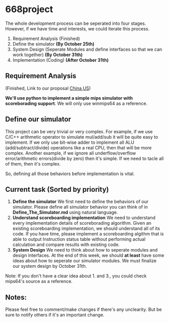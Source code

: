 # 668project

The whole development process can be seperated into four stages. However, if we have time and interests, we could iterate this process.

1. Requirement Analysis (Finished)
2. Define the simulator **(By October 25th)**
3. System Design (Seperate Modules and define interfaces so that we can work together) **(By October 31th)**
4. Implementation (Coding) **(After October 31th)**

## Requirement Analysis

(Finished, Link to our proposal [China](https://drive.xtno1.top/s/xS5kc3kJNLY5DZF),[US](https://drive.xttech.tech/s/xS5kc3kJNLY5DZF))

**We'll use python to implement a simple mips simulator with scoreborading support**. We will only use winmips64 as a reference.

## Define our simulator

This project can be very trivial or very complex. For example, if we use C/C++ arithmetic operator to simulate mul/add/sub it will be quite easy to implement. If we only use bit-wise adder to implement all ALU (add/subtract/divide) operations like a real CPU, then that will be more complex. Another example, if we ignore all underflow/overflow error/arithmetic errors(divide by zero) then it's simple. If we need to tacle all of them, then it's complex. 

So, defining all those behaviors before implementation is vital.

## Current task (Sorted by priority)
1. **Define the simulator** We first need to define the behaviors of our simulator. Please define all simulator behavior you can think of in **Define_The_Simulator.md** using natural language.
2. **Understand scoreboarding implementation** We need to understand every implementation details of scoreborading algorithm. Given an existing scoreboarding implementation, we should understand all of its code. If you have time, please implement a scoreboarding algithm that is able to output Instruction status table without performing actual calculation and compare results with existing code.
3. **System Design** We need to think about how to seperate modules and design interfaces. At the end of this week, we should **at least** have some ideas about how to seperate our simulator modules. We must finalize our system design by October 31th. 

Note: If you don't have a clear idea about 1. and 3., you could check mips64's source as a reference.

## Notes:

Please feel free to comment/make changes if there's any unclearity. But be sure to notify others if it's an important change.

